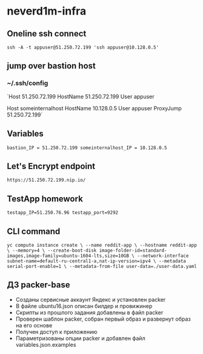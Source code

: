 # neverd1m-infra

## Oneline ssh connect

`ssh -A -t appuser@51.250.72.199 'ssh appuser@10.128.0.5'`

## jump over bastion host

### ~/.ssh/config

`Host 51.250.72.199
  HostName 51.250.72.199
  User appuser

Host someinternalhost
  HostName 10.128.0.5
  User appuser
  ProxyJump 51.250.72.199`

## Variables

`bastion_IP = 51.250.72.199
someinternalhost_IP = 10.128.0.5`

## Let's Encrypt endpoint

`https://51.250.72.199.nip.io/`

## TestApp homework

`testapp_IP=51.250.76.96
testapp_port=9292`

## CLI command

`yc compute instance create \
--name reddit-app \
--hostname reddit-app \
--memory=4 \
--create-boot-disk image-folder-id=standard-images,image-family=ubuntu-1604-lts,size=10GB \
--network-interface subnet-name=default-ru-central1-a,nat-ip-version=ipv4 \
--metadata serial-port-enable=1 \
--metadata-from-file user-data=./user-data.yaml`

## ДЗ packer-base

- Созданы сервисные аккаунт Яндекс и установлен packer
- В файле ubuntu16.json описан билдер и провижинер
- Скрипты из прошлого задания добавлены в файл packer
- Проверен шаблон packer, собран первый образ и развернут образ на его основе
- Получен доступ к приложению
- Параметризованы опции packer и добавлен файл variables.json.examples
